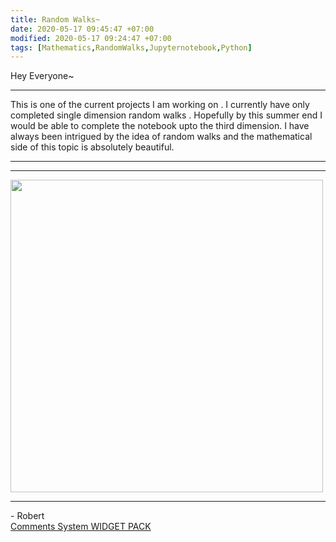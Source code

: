 ```yaml
---
title: Random Walks~
date: 2020-05-17 09:45:47 +07:00
modified: 2020-05-17 09:24:47 +07:00
tags: [Mathematics,RandomWalks,Jupyternotebook,Python]
---
```

Hey Everyone~
<hr>
This is one of the current projects I am working on . I currently have only completed single dimension random walks . Hopefully by this summer end I would be able to complete the notebook upto the third dimension. I have always been intrigued by the idea of random walks and the mathematical side of this topic is absolutely beautiful.
<hr>
<script src="https://gist.github.com/Robertboy18/ee39d9a5bc29b8fbd7849d70f195ece1.js"></script>
<hr>
<img src = "https://upload.wikimedia.org/wikipedia/commons/thumb/c/c0/Random_walk_25000.gif/538px-Random_walk_25000.gif" height = "500" width = "500">  
<hr>  
- Robert

<div id="wpac-comment"></div>
<script type="text/javascript">
wpac_init = window.wpac_init || [];
wpac_init.push({widget: 'Comment', id: 26271});
(function() {
    if ('WIDGETPACK_LOADED' in window) return;
    WIDGETPACK_LOADED = true;
    var mc = document.createElement('script');
    mc.type = 'text/javascript';
    mc.async = true;
    mc.src = 'https://embed.widgetpack.com/widget.js';
    var s = document.getElementsByTagName('script')[0]; s.parentNode.insertBefore(mc, s.nextSibling);
})();
</script>
<a href="https://widgetpack.com" class="wpac-cr">Comments System WIDGET PACK</a>
